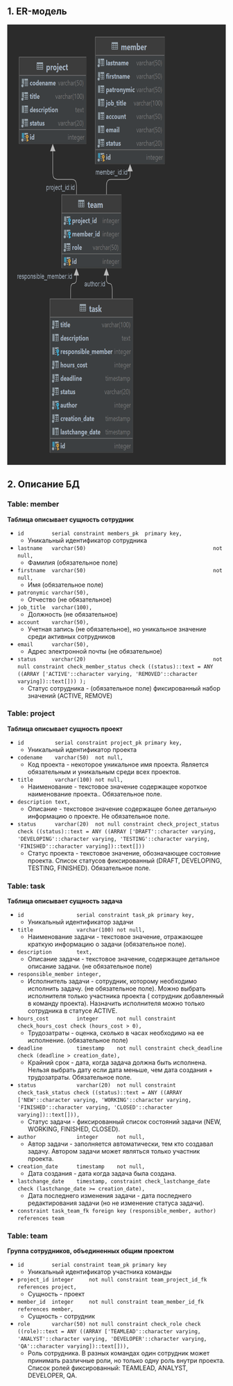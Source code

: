 ## 1. ER-модель

<img height="1012" src="ER_model.png" width="694"/>

## 2. Описание БД
### Table: member
**Таблица описывает сущность сотрудник**

* `id         serial
constraint members_pk 
primary key,`
  * Уникальный идентификатор сотрудника
* `lastname   varchar(50)                                         not null,`
  * Фамилия (обязательное поле)
* `firstname  varchar(50)                                         not null,`
  * Имя (обязательное поле)
* `patronymic varchar(50),`
  * Отчество (не обязательное)
* `job_title  varchar(100),`
  * Должность (не обязательное)
* `account    varchar(50),`
  * Учетная запись (не обязательное), но уникальное значение среди активных сотрудников
* `email      varchar(50),`
  * Адрес электронной почты (не обязательное)
* `status     varchar(20)                                         not null
constraint check_member_status
check ((status)::text = ANY ((ARRAY ['ACTIVE'::character varying, 'REMOVED'::character varying])::text[]))
);`
  * Статус сотрудника - (обязательное поле) фиксированный набор значений (ACTIVE, REMOVE)


### Table: project
**Таблица описывает сущность проект**

* `id          serial
constraint project_pk
primary key,`
  * Уникальный идентификатор проекта
* `codename    varchar(50)  not null,`
  * Код проекта - некоторое уникальное имя проекта. Является обязательным и уникальным среди всех проектов.
* `title       varchar(100) not null,`
  * Наименование - текстовое значение содержащее короткое наименование проекта.. Обязательное поле.
* `description text,`
  * Описание - текстовое значение содержащее более детальную информацию о проекте. Не обязательное поле.
* `status      varchar(20)  not null
constraint check_project_status
check ((status)::text = ANY
((ARRAY ['DRAFT'::character varying, 'DEVELOPING'::character varying, 'TESTING'::character varying, 'FINISHED'::character varying])::text[])) `
  * Статус проекта - текстовое значение, обозначающее состояние проекта. Список статусов фиксированный (DRAFT, DEVELOPING, TESTING, FINISHED). Обязательное поле.

### Table: task
**Таблица описывает сущность задача**

* `id                 serial
constraint task_pk
primary key,`
  * Уникальный идентификатор задачи
* `title              varchar(100) not null,`
  * Наименование задачи - текстовое значение, отражающее краткую информацию о задачи (обязательное поле).
* `description        text,`
  * Описание задачи - текстовое значение, содержащее детальное описание задачи. (не обязательное поле)
* `responsible_member integer,`
  * Исполнитель задачи - сотрудник, которому необходимо исполнить задачу. (не обязательное поле). Можно выбрать исполнителя только участника проекта ( сотрудник добавленный в команду проекта). Назначить исполнителя можно только сотрудника в статусе ACTIVE.
* `hours_cost         integer      not null
constraint check_hours_cost
check (hours_cost > 0),`
  * Трудозатраты - оценка, сколько в часах необходимо на ее исполнение. (обязательное поле)
* `deadline           timestamp    not null constraint check_deadline
check (deadline > creation_date),`
  * Крайний срок - дата, когда задача должна быть исполнена. Нельзя выбрать дату если дата меньше, чем  дата создания + трудозатраты. Обязательное поле.
* `status             varchar(20)  not null
constraint check_task_status
check ((status)::text = ANY
((ARRAY ['NEW'::character varying, 'WORKING'::character varying, 'FINISHED'::character varying, 'CLOSED'::character varying])::text[])),`
  * Статус задачи - фиксированный список состояний задачи (NEW, WORKING, FINISHED, CLOSED).
* `author             integer      not null,`
  * Автор задачи - заполняется автоматически, тем кто создавал задачу. Автором задачи может являться только участник проекта.
* `creation_date      timestamp    not null,`
  * Дата создания - дата когда задача была создана.
* `lastchange_date    timestamp, constraint check_lastchange_date
check (lastchange_date >= creation_date),`
  * Дата последнего изменения задачи - дата последнего редактирования задачи (но не изменение статуса задачи).
* `constraint task_team_fk
        foreign key (responsible_member, author) references team`

### Table: team
**Группа сотрудников, объединенных общим проектом**
* `id         serial
        constraint team_pk
            primary key`
  * Уникальный идентификатор участника команды
* `project_id integer     not null
    constraint team_project_id_fk
        references project,`
  * Сущность - проект
* `member_id  integer     not null
    constraint team_member_id_fk
        references member,`
  * Сущность - сотрудник
* `role       varchar(50) not null
    constraint check_role
        check ((role)::text = ANY
               ((ARRAY ['TEAMLEAD'::character varying, 'ANALYST'::character varying, 'DEVELOPER'::character varying, 'QA'::character varying])::text[])),
`
  * Роль сотрудника. В разных командах один сотрудник может принимать различные роли, но только одну роль внутри проекта. Список ролей фиксированный: TEAMLEAD, ANALYST, DEVELOPER, QA.
